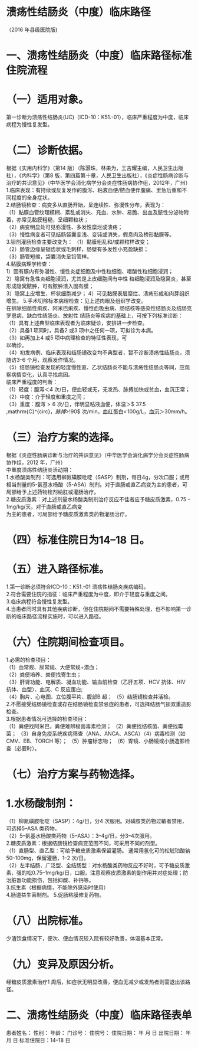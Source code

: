 # 溃疡性结肠炎（中度）临床路径  
（2016 年县级医院版)  
# 一、溃疡性结肠炎（中度）临床路径标准住院流程  
# （一）适用对象。  
第一诊断为溃疡性结肠炎(UC)（ICD-10：K51.-01），临床严重程度为中度，临床病程为慢性复发型。  
# （二）诊断依据。  
根据《实用内科学》（第14 版）（陈灏珠，林果为，王吉耀主编，人民卫生出版社），《内科学》（第8 版，第四篇第十章，人民卫生出版社），《炎症性肠病诊断与治疗的共识意见》（中华医学会消化病学分会炎症性肠病协作组，2012年，广州）  
1.临床表现：有持续或反复发作的腹泻、粘液血便/脓血便伴腹痛、里急后重和不同程度的全身症状。  
2.结肠镜检查：病变多从直肠开始，呈连续性、弥漫性分布，表现为：  
（1）黏膜血管纹理模糊、紊乱或消失、充血、水肿、易脆、出血及脓性分泌物附着，亦常见黏膜粗糙，呈细颗粒状；  
（2）病变明显处可见弥漫性、多发性糜烂或溃疡；  
（3）慢性病变者可见结肠袋囊变浅、变钝或消失，假息肉及桥形黏膜等。  
3.钡剂灌肠检查主要改变为： （1）黏膜粗乱和/或颗粒样改变；  
（2）肠管边缘呈锯齿状或毛刺样，肠壁有多发性小充盈缺损；  
（3）肠管短缩，袋囊消失呈铅管样。  
4.黏膜病理学检查：  
1）固有膜内有弥漫性、慢性炎症细胞及中性粒细胞、嗜酸性粒细胞浸润；  
2）隐窝有急性炎细胞浸润，尤其是上皮细胞间有中性 粒细胞浸润及隐窝炎，甚至形成隐窝脓肿，可有脓肿溃入固有膜；  
3）隐窝上皮增生，杯状细胞减少； 4）可见黏膜表层糜烂、溃疡形成和肉芽组织增生。 5.手术切除标本病理检查：见上述肉眼及组织学改变。  
在排除细菌性痢疾、阿米巴痢疾、慢性血吸虫病、肠结核等感染性结肠炎及结肠克罗恩病、缺血性结肠炎、放射性 结肠炎等疾病的基础上，可按下列标准诊断：  
（1）具有上述典型临床表现者为临床疑诊，安排进一步检查。  
（2）具备1 项同时，具备2 或3 项中之任何一项，可拟诊为本病。  
（3）如再加上4 或5 项中病理检查的特征性表现，可  
以确诊。  
（4）初发病例、临床表现和结肠镜改变均不典型者，暂不诊断溃疡性结肠炎，须随访3–6 个月，观察发作情况。  
（5）结肠镜检查发现的轻度慢性直、乙状结肠炎不能与溃疡性结肠炎等同，应观察病情变化，认真寻找病因。  
临床严重程度的判断：  
（1）轻度：腹泻＜4 次/日，便血轻或无，无发热、脉搏加快或贫血，血沉正常；  
（2）中度：介于轻度和重度之间；  
（3）重度：腹泻${>}6$ 次/日，伴明显粘液血便，体温＞$ 37.5 ,mathrm{C}^{circ}$，脉搏$>\!90$ 次/min，血红蛋白$<\!100\mathrm{g/L}$，血沉＞30mm/h。  
# （三）治疗方案的选择。  
根据《炎症性肠病诊断与治疗的共识意见》（中华医学会消化病学分会炎症性肠病协作组，2012 年，广州）  
中重度溃疡性结肠炎活动期：  
1.水杨酸类制剂：可选用柳氮磺胺吡啶（SASP）制剂，每日$4\mathrm{g}$，分次口服；或用相当剂量的5-氨基水杨酸（5-ASA）制剂。对于直肠或直乙病变为主的患者，可局部给予上述药物栓剂纳肛或灌肠治疗。  
2.糖皮质激素：对上述剂量水杨酸类制剂治疗反应不佳者应予糖皮质激素，0.75 – 1mg/kg/天。对于直肠或直乙病变  
为主的患者，可局部给予糖皮质激素类药物灌肠治疗。  
# （四）标准住院日为14–18 日。  
# （五）进入路径标准。  
1.第一诊断必须符合ICD-10：K51.-01 溃疡性结肠炎疾病编码。  
2.符合需要住院的指征：临床严重程度为中度，即介于轻度与重度之间。  
3.临床病程符合慢性复发型。  
4.当患者同时具有其他疾病诊断，但在住院期间不需要特殊处理，也不影响第一诊断的临床路径流程实施时，可以进入路径。  
# （六）住院期间检查项目。  
1.必需的检查项目：  
（1）血常规、尿常规、大便常规$+$潜血；  
（2）粪便培养、粪便找寄生虫；  
（3）肝肾功能、电解质、凝血功能、输血前检查（乙肝五项、HCV 抗体、HIV 抗体、血型）、血沉、C 反应蛋白;  
（4）胸片、心电图、立位腹平片、腹部B 超； （5）结肠镜检查并活检。  
2.不愿接受结肠镜检查或存在结肠镜检查禁忌症的患者，可选择结肠气钡双重造影检查。  
3.根据患者情况可选择的检查项目：  
（1）粪便找阿米巴，粪便难辨梭菌毒素检测； （2）粪便找结核菌、粪便找霉菌； （3）自身免疫系统疾病筛查（ANA、ANCA、ASCA）（4）病毒检测（如CMV、EB、TORCH 等）； （5）肿瘤标志物； （6）胃镜、小肠镜或小肠造影检查（必要时）。  
# （七）治疗方案与药物选择。  
# 1.水杨酸制剂：  
（1）柳氮磺胺吡啶（SASP）：$4\mathrm{g}/$日，分4 次服用。对磺胺类药物过敏者禁用，可选择5–ASA 类药物。  
（2）5–氨基水杨酸类药物（5–ASA）：3–4g/日，分3–4次服用。  
2.糖皮质激素：根据结肠镜检查病变范围不同，可采用不同的剂型。  
（1）直肠型、直乙型：可给予糖皮质激素保留灌肠。 通常用氢化可的松琥珀酸钠50–100mg，保留灌肠，1–2 次/日。  
（2）左半结肠、广泛型、全结肠型：对水杨酸类药物反应不好时，可予糖皮质激素，强的松0.75–1mg/kg/日，口服。注意观察皮质激素的副作用并对症处理；防治脏器功能损伤，包括抑酸、补钙等。  
3.抗生素（根据病情，不能除外感染时使用）  
4.肠道益生菌制剂。 5.促肠粘膜修复药物。  
# （八）出院标准。  
少渣饮食情况下，便次、便血情况较入院有较好改善，体温基本正常。  
# （九）变异及原因分析。  
经糖皮质激素治疗1 周后，如症状无明显改善，便血无减少或发热者则需退出该路径。  
# 二、溃疡性结肠炎（中度）临床路径表单  
患者姓名：           性别：       年龄：      门诊号：         住院号：              住院日期：     年    月   日 出院日期：     年    月    日 标准住院日：14–18 日  
